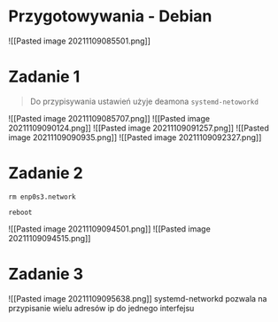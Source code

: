# Przygotowywania - Debian
![[Pasted image 20211109085501.png]]

# Zadanie 1

> Do przypisywania ustawień użyje deamona `systemd-netoworkd`

![[Pasted image 20211109085707.png]]
![[Pasted image 20211109090124.png]]
![[Pasted image 20211109091257.png]]
![[Pasted image 20211109090935.png]]
![[Pasted image 20211109092327.png]]

# Zadanie 2
`rm enp0s3.network`

`reboot`

![[Pasted image 20211109094501.png]]
![[Pasted image 20211109094515.png]]

# Zadanie 3
![[Pasted image 20211109095638.png]]
systemd-networkd pozwala na przypisanie wielu adresów ip do jednego interfejsu